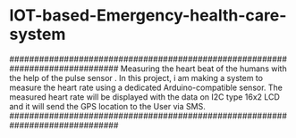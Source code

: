 # IOT-based-Emergency-health-care-system
##############################################################################
Measuring the heart beat of the humans with the help of the pulse sensor .
In this project, i am making a system to measure the heart rate
using a dedicated Arduino-compatible sensor. 
The measured heart rate will be displayed with the data on I2C type 16x2
LCD and it will send the GPS location to the User via SMS.
##############################################################################

